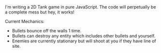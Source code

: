 I'm writing a 2D Tank game in pure JavaScript. The code will perpetually be a complete mess but hey, it works!

Current Mechanics:
  - Bullets bounce off the walls 1 time.
  - Bullets can destroy any entity which includes other bullets and yourself.
  - Enemies are currently stationary but will shoot at you if they have line of site.
